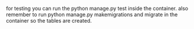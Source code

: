 for testing you can run the python manage.py test inside the container.
also remember to run python manage.py makemigrations and migrate in the container so the tables are created.